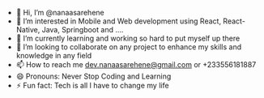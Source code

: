 - 👋 Hi, I’m @nanaasarehene
- 👀 I’m interested in Mobile and Web development using React, React-Native, Java, Springboot and ....
- 🌱 I’m currently learning and working so hard to put myself up there
- 💞️ I’m looking to collaborate on any project to enhance my skills and knowledge in any field
- 📫 How to reach me dev.nanaasarehene@gmail.com  or +233556181887
- 😄 Pronouns: Never Stop Coding and Learning
- ⚡ Fun fact: Tech is all I have to change my life

<!---
nanaasarehene/nanaasarehene is a ✨ special ✨ repository because its `README.md` (this file) appears on your GitHub profile.
You can click the Preview link to take a look at your changes.
--->
